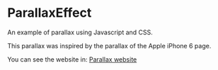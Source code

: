 # ParallaxEffect

An example of parallax using Javascript and CSS.

This parallax was inspired by the parallax of the Apple iPhone 6 page.

You can see the website in:
[Parallax website](https://alanstgo.github.io/ParallaxEffect/)
